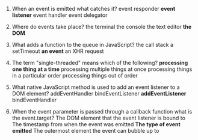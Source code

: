 1) When an event is emitted what catches it?
event responder
**event listener**
event handler
event delegator

2) Where do events take place?
the terminal
the console
the text editor
**the DOM**

3) What adds a function to the queue in JavaScript?
the call stack
a setTimeout
**an event**
an XHR request

4) The term "single-threaded" means which of the following?
**processing one thing at a time**
processing multiple things at once
processing things in a particular order
processing things out of order

5) What native JavaScript method is used to add an event listener to a DOM element?
addEventHandler
bindEventListener
**addEventListener**
bindEventHandler

6) When the event parameter is passed through a callback function what is the event.target?
The DOM element that the event listener is bound to
The timestamp from when the event was emitted
**The type of event emitted**
The outermost element the event can bubble up to
